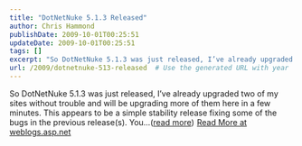 ```yaml
---
title: "DotNetNuke 5.1.3 Released"
author: Chris Hammond
publishDate: 2009-10-01T00:25:51
updateDate: 2009-10-01T00:25:51
tags: []
excerpt: "So DotNetNuke 5.1.3 was just released, I’ve already upgraded two of my sites without trouble and will be upgrading more of them here in a few minutes. This appears to be a simple stability release fixing some of the bugs in the previous release(s). You...(read more)"
url: /2009/dotnetnuke-513-released  # Use the generated URL with year
---
```

So DotNetNuke 5.1.3 was just released, I’ve already upgraded two of my sites without trouble and will be upgrading more of them here in a few minutes. This appears to be a simple stability release fixing some of the bugs in the previous release(s). You...(<a href="https://weblogs.asp.net/christoc/archive/2009/09/30/dotnetnuke-5-1-3-released.aspx">read more</a>)<img src="https://weblogs.asp.net/aggbug.aspx?PostID=7220718" width="1" height="1"> <a href="https://weblogs.asp.net/christoc/archive/2009/09/30/dotnetnuke-5-1-3-released.aspx">Read More at weblogs.asp.net</a>
